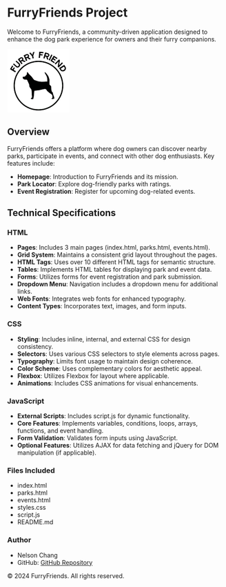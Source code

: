 # FurryFriends Project

Welcome to FurryFriends, a community-driven application designed to enhance the dog park experience for owners and their furry companions.

![FurryFriends Logo](/src/main/resources/static/images/logo2.png)

## Overview

FurryFriends offers a platform where dog owners can discover nearby parks, participate in events, and connect with other dog enthusiasts. Key features include:

- **Homepage**: Introduction to FurryFriends and its mission.
- **Park Locator**: Explore dog-friendly parks with ratings.
- **Event Registration**: Register for upcoming dog-related events.

## Technical Specifications

### HTML
- **Pages**: Includes 3 main pages (index.html, parks.html, events.html).
- **Grid System**: Maintains a consistent grid layout throughout the pages.
- **HTML Tags**: Uses over 10 different HTML tags for semantic structure.
- **Tables**: Implements HTML tables for displaying park and event data.
- **Forms**: Utilizes forms for event registration and park submission.
- **Dropdown Menu**: Navigation includes a dropdown menu for additional links.
- **Web Fonts**: Integrates web fonts for enhanced typography.
- **Content Types**: Incorporates text, images, and form inputs.

### CSS
- **Styling**: Includes inline, internal, and external CSS for design consistency.
- **Selectors**: Uses various CSS selectors to style elements across pages.
- **Typography**: Limits font usage to maintain design coherence.
- **Color Scheme**: Uses complementary colors for aesthetic appeal.
- **Flexbox**: Utilizes Flexbox for layout where applicable.
- **Animations**: Includes CSS animations for visual enhancements.

### JavaScript
- **External Scripts**: Includes script.js for dynamic functionality.
- **Core Features**: Implements variables, conditions, loops, arrays, functions, and event handling.
- **Form Validation**: Validates form inputs using JavaScript.
- **Optional Features**: Utilizes AJAX for data fetching and jQuery for DOM manipulation (if applicable).

### Files Included
- index.html
- parks.html
- events.html
- styles.css
- script.js
- README.md

### Author
- Nelson Chang
- GitHub: [GitHub Repository](https://github.com/yourusername)

&copy; 2024 FurryFriends. All rights reserved.
